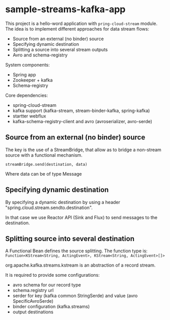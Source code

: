 # sample-streams-kafka-app

This project is a hello-word application with `pring-cloud-stream` module. The idea is to implement different approaches for data stream flows:
- Source from an external (no binder) source
- Specifying dynamic destination
- Splitting a source into several stream outputs
- Avro and schema-registry

System components: 
- Spring app
- Zookeeper + kafka
- Schema-registry

Core dependencies: 
- spring-cloud-stream
- kafka support (kafka-stream, stream-binder-kafka, spring-kafka)
- startter webflux
- kafka-schema-registry-client and avro (avroserializer, avro-serde)

## Source from an external (no binder) source

The key is the use of a StreamBridge, that allow as to bridge a non-stream source with a functional mechanism.

```streamBridge.send(destination, data)```

Where data can be of type Message

## Specifying dynamic destination

By specifying a dynamic destination by using a header "spring.cloud.stream.sendto.destination".

In that case we use Reactor API (Sink and Flux) to send messages to the destination. 

## Splitting source into several destination

A Functional Bean defines the source splitting. The function type is:  
    ```Function<KStream<String, ActingEvent>, KStream<String, ActingEvent>[]>```
    
org.apache.kafka.streams.kstream is an abstraction of a record stream.

It is required to provide some configurations:
- avro schema for our record type 
- schema.registry url
- serder for key (kafka common StringSerde) and value (avro SpecificAvroSerde)
- binder configuration (kafka.streams)
- output destinations
